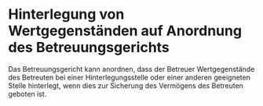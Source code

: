 # Hinterlegung von Wertgegenständen auf Anordnung des Betreuungsgerichts

Das Betreuungsgericht kann anordnen, dass der Betreuer Wertgegenstände des Betreuten bei einer Hinterlegungsstelle oder einer anderen geeigneten Stelle hinterlegt, wenn dies zur Sicherung des Vermögens des Betreuten geboten ist.